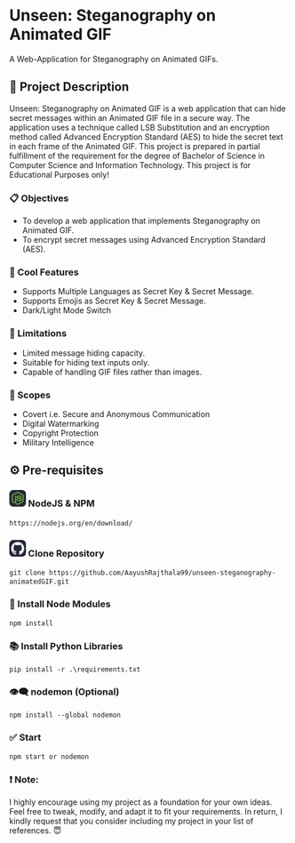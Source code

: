 # Unseen: Steganography on Animated GIF
A Web-Application for Steganography on Animated GIFs.

## :star2: Project Description
<p>Unseen: Steganography on Animated GIF is a web application that can hide secret messages within an Animated GIF file in a secure way. The application uses a technique called LSB Substitution and an encryption method called Advanced Encryption Standard (AES) to hide the secret text in each frame of the Animated GIF. This project is prepared in partial fulfillment of the requirement for the degree of Bachelor of Science in Computer Science and Information Technology. This project is for Educational Purposes only!</p>

### :clipboard: Objectives
- To develop a web application that implements Steganography on Animated GIF.
- To encrypt secret messages using Advanced Encryption Standard (AES).

### :star_struck: Cool Features
- Supports Multiple Languages as Secret Key & Secret Message.
- Supports Emojis as Secret Key & Secret Message.
- Dark/Light Mode Switch

### :shushing_face: Limitations
- Limited message hiding capacity.
- Suitable for hiding text inputs only.
- Capable of handling GIF files rather than images.

### :monocle_face: Scopes
- Covert i.e. Secure and Anonymous Communication
- Digital Watermarking
- Copyright Protection
- Military Intelligence

[//]: # (Install)
## :gear: Pre-requisites
### <img src="https://github.com/tandpfun/skill-icons/blob/main/icons/NodeJS-Dark.svg" style="height: 30px;aspect-ratio:auto;"/> NodeJS & NPM
~~~shell
https://nodejs.org/en/download/
~~~

### <img src="https://github.com/tandpfun/skill-icons/blob/main/icons/Github-Dark.svg" style="height: 30px;aspect-ratio:auto;"/> Clone Repository
~~~shell
git clone https://github.com/AayushRajthala99/unseen-steganography-animatedGIF.git
~~~

### :dart: Install Node Modules
~~~shell
npm install
~~~

### :books: Install Python Libraries
~~~shell
pip install -r .\requirements.txt
~~~

### :eye_speech_bubble: nodemon (Optional)
~~~shell
npm install --global nodemon
~~~

### :white_check_mark: Start
~~~shell
npm start or nodemon
~~~

### :exclamation: Note:
I highly encourage using my project as a foundation for your own ideas. Feel free to tweak, modify, and adapt it to fit your requirements.
In return, I kindly request that you consider including my project in your list of references. :innocent:
